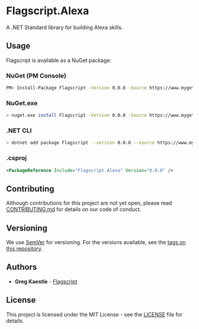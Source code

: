 # Flagscript.Alexa

A .NET Standard library for building Alexa skills.

## Usage

Flagscript is available as a NuGet package:

### NuGet (PM Console)

```bash
PM> Install-Package Flagscript -Version 0.0.0 -Source https://www.myget.org/F/flagscript/api/v3/index.json
```

### NuGet.exe

```bash
> nuget.exe install Flagscript -Version 0.0.0 -Source https://www.myget.org/F/flagscript/api/v3/index.json
```

### .NET CLI

```bash
> dotnet add package Flagscript --version 0.0.0 --source https://www.myget.org/F/flagscript/api/v3/index.json
```

###  .csproj

```xml
<PackageReference Include="Flagscript.Alexa" Version="0.0.0" />
```

## Contributing

Although contributions for this project are not yet open, please read 
[CONTRIBUTING.md](https://github.com/flagscript/Flagscript.Alexa/blob/master/CONTRIBUTING.md) 
for details on our code of conduct.

## Versioning

We use [SemVer](http://semver.org/) for versioning. For the versions available, see 
the [tags on this repository](https://github.com/flagscript/blob/master/Flagscript.Alexa/releases). 

## Authors

* **Greg Kaestle** - [Flagscript](https://flagscript.net)

## License

This project is licensed under the MIT License - see the [LICENSE](LICENSE) file for details.

